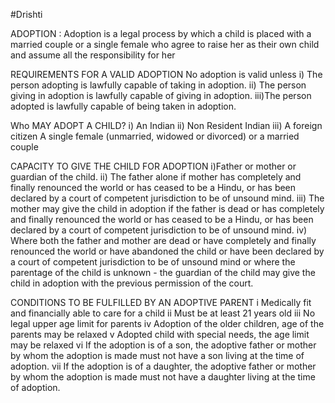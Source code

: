 #Drishti

ADOPTION : Adoption is a legal process by which a child is placed with a married couple or a single female who agree to
raise her as their own child and assume all the responsibility for her


 REQUIREMENTS FOR A VALID ADOPTION No adoption is valid unless 
    i) The person adopting is lawfully capable of taking in adoption.
    ii) The person giving in adoption is lawfully capable of giving in adoption.
    iii)The person adopted is lawfully capable of being taken in adoption.
    
  Who MAY ADOPT A CHILD? 
    i) An Indian
    ii) Non Resident Indian 
    iii) A foreign citizen A single female (unmarried, widowed or divorced) or a married couple
    
    
CAPACITY TO GIVE THE CHILD FOR ADOPTION 
i)Father or mother or guardian of the child. 
ii) The father alone if mother has completely and finally renounced the world or has ceased to be a Hindu, or has been declared by a court of competent jurisdiction to be of unsound mind. 
iii) The mother may give the child in adoption if the father is dead or has completely and finally renounced the world or has ceased to be a Hindu, or has been declared by a court of competent jurisdiction to be of unsound mind. 
iv) Where both the father and mother are dead or have completely and finally renounced the world or have abandoned the child or have been declared by a court of competent jurisdiction to be of unsound mind or where the parentage of the child is unknown - the guardian of the child may give the child in adoption with the previous permission of the court.

CONDITIONS TO BE FULFILLED BY AN ADOPTIVE PARENT 
 i Medically fit and financially able to care for a child 
ii Must be at least 21 years old 
iii No legal upper age limit for parents 
iv Adoption of the older children, age of the parents may be relaxed 
v Adopted child with special needs, the age limit may be relaxed 
vi If the adoption is of a son, the adoptive father or mother by whom the adoption is made must not have a son living at the time of adoption. 
vii If the adoption is of a daughter, the adoptive father or mother by whom the adoption is made must not have a daughter living at the time of adoption.
